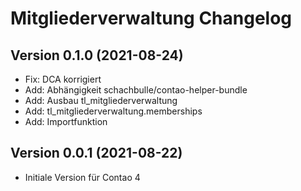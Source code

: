 # Mitgliederverwaltung Changelog

## Version 0.1.0 (2021-08-24)

* Fix: DCA korrigiert
* Add: Abhängigkeit schachbulle/contao-helper-bundle
* Add: Ausbau tl_mitgliederverwaltung
* Add: tl_mitgliederverwaltung.memberships
* Add: Importfunktion

## Version 0.0.1 (2021-08-22)

* Initiale Version für Contao 4
